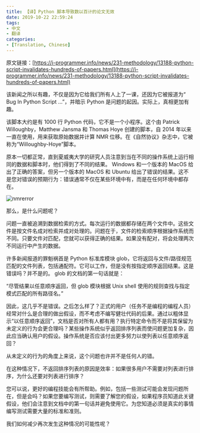```yaml
---
title: 【译】Python 脚本导致数以百计的论文无效
date: 2019-10-22 22:59:24
tags:
- 中文
- 翻译
categories:
- [Translation, Chinese]
---
```


原文链接：[https://i-programmer.info/news/231-methodology/13188-python-script-invalidates-hundreds-of-papers.html](https://i-programmer.info/news/231-methodology/13188-python-script-invalidates-hundreds-of-papers.html)

该新闻之所以有趣，不仅是因为它给我们所有人上了一课，还因为它被报道为“ Bug In Python Script ...”，并暗示 Python 是问题的起因。实际上，真相更加有趣。

该脚本大约是有 1000 行 Python 代码，它不是一个小程序。这个由 Patrick Willoughby，Matthew Jansma 和 Thomas Hoye 创建的脚本，自 2014 年以来一直在使用，用来获取原始数据并计算 NMR 位移。在《自然协议》杂志中，它被称为“Willoughby-Hoye”脚本。

原本一切都正常，直到夏威夷大学的研究人员注意到当在不同的操作系统上运行相同的数据和脚本时，他们得到了不同的结果。 Windows 和一个版本的 MacOS 给出了正确的答案，但另一个版本的 MacOS 和 Ubuntu 给出了错误的结果。这不是您对错误的预期行为：错误通常不仅在某些环境中有，而是在任何环境中都存在。

![nmrerror](https://i-programmer.info/images/stories/News/2019/oct/B/nmrerror.jpg)

那么，是什么问题呢？

问题一直被追溯到数据检索的方式。每次运行的数据都存储在两个文件中。这些文件是按文件名成对检索并成对处理的。问题在于，文件的检索顺序根据操作系统而不同。只要文件对匹配，您就可以获得正确的结果。如果没有配对，将会处理两次不同运行中产生的数据。

许多新闻报道的罪魁祸首是 Python 标准库模块 glob，它将返回与文件/路径规范匹配的文件列表，包括通配符。它可以工作，但是没有按指定顺序返回结果。这是错误吗？并不是的。 glob 的文档的第一句话就是：

“尽管结果以任意顺序返回，但 glob 模块根据 Unix shell 使用的规则查找与指定模式匹配的所有路径名。”

因此，这几乎不是错误。之后怎么样了？正式的用户（任务不是编程的编程人员）经常对什么是合理的做出假设，而不考虑不编写健壮代码的后果。通过以粗体显示“以任意顺序返回”，文档是否对所有人都有用？执行特定命令而不是将其保留为未定义的行为会更合理吗？某些操作系统似乎返回排序列表而使问题更加复杂，因此应当确认用户的假设。操作系统是否应该付出更多努力以使列表以任意顺序返回？

从未定义的行为的角度上来说，这个问题也许并不是任何人的错。

在这种情况下，不返回排序列表的原因是效率：如果很多用户不需要对列表进行排序，为什么还要对列表进行排序？

您可以说，更好的编程技能会有所帮助。例如，包括一些测试可能会发现问题所在，但是会吗？如果您要编写测试，则需要了解您的假设，如果程序员知道此关键假设，他们会注意到文档中的第一句话并避免使用它。为您知道必须是真实的事情编写测试需要大量的标准和准则。

我们如何减少再次发生这种情况的可能性呢？
